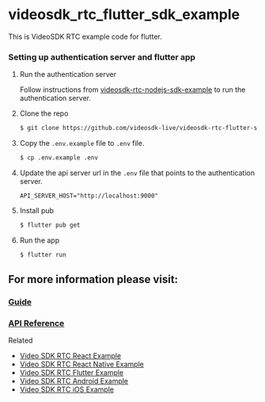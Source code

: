 # videosdk_rtc_flutter_sdk_example

This is VideoSDK RTC example code for flutter.

### Setting up authentication server and flutter app

1. Run the authentication server

   Follow instructions from [videosdk-rtc-nodejs-sdk-example](https://github.com/videosdk-live/videosdk-rtc-nodejs-sdk-example) to run the authentication server.

2. Clone the repo

   ```sh
   $ git clone https://github.com/videosdk-live/videosdk-rtc-flutter-sdk-example.git
   ```

3. Copy the `.env.example` file to `.env` file.

   ```sh
   $ cp .env.example .env
   ```

4. Update the api server url in the `.env` file that points to the authentication server.

   ```
   API_SERVER_HOST="http://localhost:9000"
   ```

5. Install pub

   ```sh
   $ flutter pub get
   ```

6. Run the app

   ```sh
   $ flutter run
   ```

## For more information please visit:

### [Guide](https://docs.videosdk.live/docs/guide/video-and-audio-calling-api-sdk/flutter-sdk)

### [API Reference](https://docs.videosdk.live/docs/realtime-communication/sdk-reference/flutter-sdk/setup)

Related 

- [Video SDK RTC React Example](https://github.com/videosdk-live/videosdk-rtc-react-sdk-example)
- [Video SDK RTC React Native Example](https://github.com/videosdk-live/videosdk-rtc-react-native-sdk-example)
- [Video SDK RTC Flutter Example](https://github.com/videosdk-live/videosdk-rtc-flutter-sdk-example)
- [Video SDK RTC Android Example](https://github.com/videosdk-live/videosdk-rtc-android-java-sdk-example)
- [Video SDK RTC iOS Example](https://github.com/videosdk-live/videosdk-rtc-ios-sdk-example)

